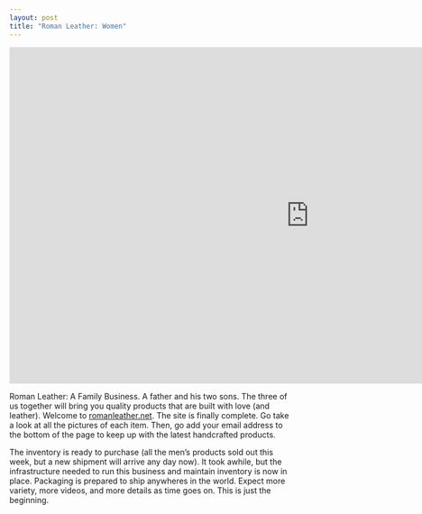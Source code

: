 ```yaml
---
layout: post
title: "Roman Leather: Women"
---
```


<iframe width="1061" height="597" src="https://www.youtube.com/embed/2CKtq5Ntn5A" frameborder="0" allow="accelerometer; autoplay; clipboard-write; encrypted-media; gyroscope; picture-in-picture" allowfullscreen></iframe>

Roman Leather: A Family Business. A father and his two sons. The three of us together will bring you quality products that are built with love (and leather). Welcome to [romanleather.net][1]. The site is finally complete. Go take a look at all the pictures of each item. Then, go add your email address to the bottom of the page to keep up with the latest handcrafted products.

The inventory is ready to purchase (all the men’s products sold out this week, but a new shipment will arrive any day now). It took awhile, but the infrastructure needed to run this business and maintain inventory is now in place. Packaging is prepared to ship anywheres in the world. Expect more variety, more videos, and more details as time goes on. This is just the beginning.

[1]:	http://romanleather.net